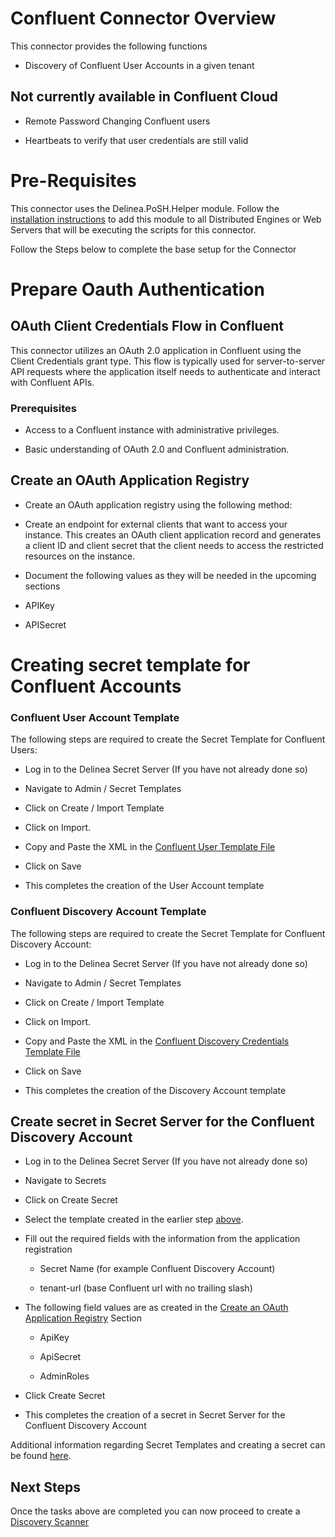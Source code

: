 # Confluent Connector Overview

  

This connector provides the following functions

  

- Discovery of Confluent User Accounts in a given tenant

  

## Not currently available in Confluent Cloud

  

- Remote Password Changing Confluent users

- Heartbeats to verify that user credentials are still valid


# Pre-Requisites   
This connector uses the Delinea.PoSH.Helper module. Follow the [installation instructions](../../Helper/readme.md) to add this module to all Distributed Engines or Web Servers that will be executing the scripts for this connector. 


Follow the Steps below to complete the base setup for the Connector


# Prepare Oauth Authentication

  

## OAuth Client Credentials Flow in Confluent

  

This connector utilizes an OAuth 2.0 application in Confluent using the Client Credentials grant type. This flow is typically used for server-to-server API requests where the application itself needs to authenticate and interact with Confluent APIs.
​

### Prerequisites

  

- Access to a Confluent instance with administrative privileges.

- Basic understanding of OAuth 2.0 and Confluent administration.

  

## Create an OAuth Application Registry

  

- Create an OAuth application registry using the following method:

- Create an endpoint for external clients that want to access your instance. This creates an OAuth client application record and generates a client ID and client secret that the client needs to access the restricted resources on the instance.

  

- Document the following values as they will be needed in the upcoming sections

- APIKey
- APISecret



# Creating secret template for Confluent Accounts

  

### Confluent User Account Template

  

The following steps are required to create the Secret Template for Confluent Users:

  

- Log in to the Delinea Secret Server (If you have not already done so)

- Navigate to Admin / Secret Templates

- Click on Create / Import Template

- Click on Import.

- Copy and Paste the XML in the [Confluent User Template File](./Templates/Confluent%20User%20Account.xml)

- Click on Save

- This completes the creation of the User Account template

  

### Confluent Discovery Account Template

  

The following steps are required to create the Secret Template for Confluent Discovery Account:

  

- Log in to the Delinea Secret Server (If you have not already done so)

- Navigate to Admin / Secret Templates

- Click on Create / Import Template

- Click on Import.

- Copy and Paste the XML in the [Confluent Discovery Credentials Template File](./Templates/Confluent%20Discovery%20Credentials.xml)

- Click on Save

- This completes the creation of the Discovery Account template

  
  

## Create secret in Secret Server for the Confluent Discovery Account

- Log in to the Delinea Secret Server (If you have not already done so)

- Navigate to Secrets

- Click on Create Secret

- Select the template created in the earlier step [above](#Confluent-discovery-account-template).

- Fill out the required fields with the information from the application registration

  - Secret Name (for example Confluent Discovery Account)

  - tenant-url (base Confluent url with no trailing slash)

- The following field values are as created in the [Create an OAuth Application Registry](#create-an-oauth-application-registry) Section

  - ApiKey

  - ApiSecret

  - AdminRoles

- Click Create Secret

- This completes the creation of a secret in Secret Server for the Confluent Discovery Account

  

Additional information regarding Secret Templates and creating a secret can be found [here](./Templates/readme.md).

  

## Next Steps

  

Once the tasks above are completed you can now proceed to create a [Discovery Scanner](./Discovery/readme.md)